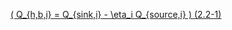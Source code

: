 <!--Open in a New Window ver. & Equation No. Automation with span + macro -->
<a href="#"
   onclick="window.open(
     '/eco2_guide_center/1.%20ECO2%20Logic%20Guide/Equation_diagram.html',
     'popupWindow',
     'width=800,height=600,scrollbars=yes,resizable=yes'
   ); return false;"
   class="equation-link">
  \( Q_{h,b,i} = Q_{sink,i} - \eta_i Q_{source,i} \) <span class="eq-number">(2.2-1)</span>
</a>





